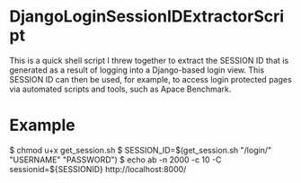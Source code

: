 DjangoLoginSessionIDExtractorScript
===================================

This is a quick shell script I threw together to extract the SESSION ID that is generated as a result of logging into a Django-based login view. This SESSION ID can then be used, for example, to access login protected pages via automated scripts and tools, such as Apace Benchmark. 

Example
=======

$ chmod u+x get_session.sh
$ SESSION_ID=$(get_session.sh "/login/" "USERNAME" "PASSWORD")
$ echo ab -n 2000 -c 10 -C sessionid=${SESSIONID} http://localhost:8000/
